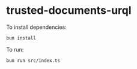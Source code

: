 # trusted-documents-urql

To install dependencies:

```bash
bun install
```

To run:

```bash
bun run src/index.ts
```

